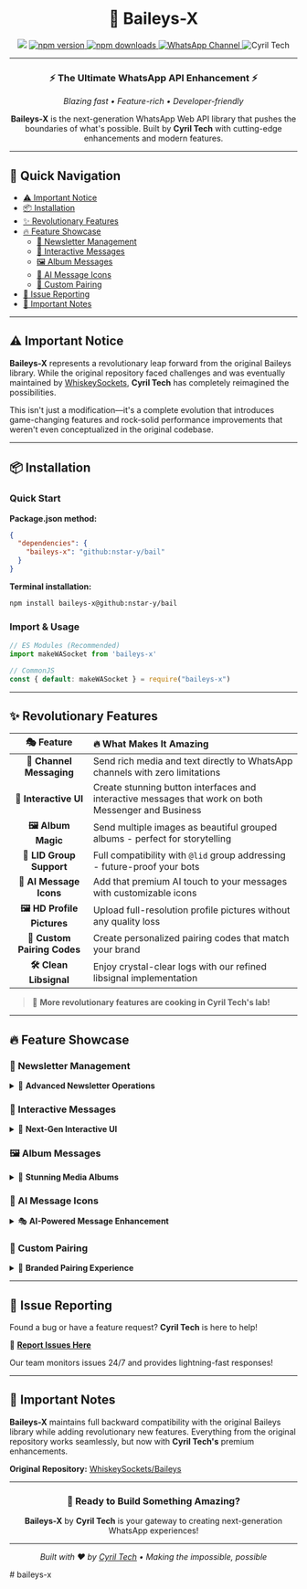 # <div align='center'>🚀 Baileys-X</div>

<div align="center">

  <img src="https://files.catbox.moe/jzwzve.png" />

  <a href="https://www.npmjs.com/package/baileys-x">
    <img src="https://img.shields.io/npm/v/baileys-x?color=00ff88&label=Version&logo=npm&style=for-the-badge" alt="npm version" />
  </a>

  <a href="https://www.npmjs.com/package/baileys-x">
    <img src="https://img.shields.io/npm/dt/baileys-x?color=ff6b6b&label=Downloads&logo=npm&style=for-the-badge" alt="npm downloads" />
  </a>

  <a href="https://whatsapp.com/channel/0029VaEe0l9Au3aVRw2x2r0V">
    <img src="https://img.shields.io/badge/WhatsApp-Channel-25D366?logo=whatsapp&logoColor=white&style=for-the-badge" alt="WhatsApp Channel" />
  </a>

  <img src="https://img.shields.io/badge/Powered%20by-Cyril%20Tech-blue?style=for-the-badge&logo=lightning&logoColor=white" alt="Cyril Tech" />

</div>

---

<div align="center">

### ⚡ **The Ultimate WhatsApp API Enhancement** ⚡

*Blazing fast • Feature-rich • Developer-friendly*

**Baileys-X** is the next-generation WhatsApp Web API library that pushes the boundaries of what's possible. Built by **Cyril Tech** with cutting-edge enhancements and modern features.

</div>

---

## 🎯 Quick Navigation

- [⚠️ Important Notice](#️-important-notice)
- [📦 Installation](#-installation)
- [✨ Revolutionary Features](#-revolutionary-features)
- [🔥 Feature Showcase](#-feature-showcase)
  - [📢 Newsletter Management](#-newsletter-management)
  - [🔘 Interactive Messages](#-interactive-messages)
  - [🖼️ Album Messages](#️-album-messages)
  - [🤖 AI Message Icons](#-ai-message-icons)
  - [🔑 Custom Pairing](#-custom-pairing)
- [🐛 Issue Reporting](#-issue-reporting)
- [📝 Important Notes](#-important-notes)

---

## ⚠️ Important Notice

**Baileys-X** represents a revolutionary leap forward from the original Baileys library. While the original repository faced challenges and was eventually maintained by [WhiskeySockets](https://github.com/WhiskeySockets), **Cyril Tech** has completely reimagined the possibilities.

This isn't just a modification—it's a complete evolution that introduces game-changing features and rock-solid performance improvements that weren't even conceptualized in the original codebase.

---

## 📦 Installation

### Quick Start

**Package.json method:**
```json
{
  "dependencies": {
    "baileys-x": "github:nstar-y/bail"
  }
}
```

**Terminal installation:**
```bash
npm install baileys-x@github:nstar-y/bail
```

### Import & Usage

```typescript
// ES Modules (Recommended)
import makeWASocket from 'baileys-x'

// CommonJS
const { default: makeWASocket } = require("baileys-x")
```

---

## ✨ Revolutionary Features

<div align="center">

| 🎭 **Feature** | 🔥 **What Makes It Amazing** |
|:---:|:---|
| **💬 Channel Messaging** | Send rich media and text directly to WhatsApp channels with zero limitations |
| **🔘 Interactive UI** | Create stunning button interfaces and interactive messages that work on both Messenger and Business |
| **🖼️ Album Magic** | Send multiple images as beautiful grouped albums - perfect for storytelling |
| **👥 LID Group Support** | Full compatibility with `@lid` group addressing - future-proof your bots |
| **🤖 AI Message Icons** | Add that premium AI touch to your messages with customizable icons |
| **🖼️ HD Profile Pictures** | Upload full-resolution profile pictures without any quality loss |
| **🔑 Custom Pairing Codes** | Create personalized pairing codes that match your brand |
| **🛠️ Clean Libsignal** | Enjoy crystal-clear logs with our refined libsignal implementation |

</div>

> 🚀 **More revolutionary features are cooking in Cyril Tech's lab!**

---

## 🔥 Feature Showcase

### 📢 Newsletter Management

<details>
<summary>🎯 <strong>Advanced Newsletter Operations</strong></summary>

#### 📊 Get Newsletter Info
```typescript
const metadata = await sock.newsletterMetadata("invite", "xxxxx")
// Alternative method
const metadata = await sock.newsletterMetadata("jid", "abcd@newsletter")
console.log(metadata)
```

#### ✏️ Update Newsletter Details
```typescript
// Update description
await sock.newsletterUpdateDescription("abcd@newsletter", "🔥 New Epic Description")

// Update name
await sock.newsletterUpdateName("abcd@newsletter", "🚀 Cyril Tech Newsletter")

// Update profile picture
await sock.newsletterUpdatePicture("abcd@newsletter", buffer)

// Remove profile picture
await sock.newsletterRemovePicture("abcd@newsletter")
```

#### 🔔 Notification Control
```typescript
// Mute notifications
await sock.newsletterMute("abcd@newsletter")

// Unmute notifications
await sock.newsletterUnmute("abcd@newsletter")
```

#### 🏗️ Newsletter Lifecycle
```typescript
// Create newsletter
const metadata = await sock.newsletterCreate("🔥 Cyril Tech Updates")

// Delete newsletter
await sock.newsletterDelete("abcd@newsletter")

// Follow newsletter
await sock.newsletterFollow("abcd@newsletter")

// Unfollow newsletter
await sock.newsletterUnfollow("abcd@newsletter")
```

#### 🎭 Reactions
```typescript
// React to newsletter message
// Extract ID from URL: https://whatsapp.com/channel/xxxxx/175 (175 is the ID)
const messageId = "175"
await sock.newsletterReactMessage("abcd@newsletter", messageId, "🔥")
```

</details>

### 🔘 Interactive Messages

<details>
<summary>🎨 <strong>Next-Gen Interactive UI</strong></summary>

#### 🔥 Text Buttons
```typescript
const buttons = [
  { buttonId: 'fire', buttonText: { displayText: '🔥 Fire' }, type: 1 },
  { buttonId: 'rocket', buttonText: { displayText: '🚀 Rocket' }, type: 1 }
]

const buttonMessage = {
    text: "🎯 Choose your power-up!",
    footer: '⚡ Powered by Cyril Tech',
    buttons,
    headerType: 1
}

await sock.sendMessage(id, buttonMessage, { quoted: null })
```

#### 🖼️ Image Buttons
```typescript
const buttons = [
  { buttonId: 'awesome', buttonText: { displayText: '😎 Awesome' }, type: 1 },
  { buttonId: 'epic', buttonText: { displayText: '🔥 Epic' }, type: 1 }
]

const buttonMessage = {
    image: { url: "https://example.com/cyril-tech.jpg" },
    caption: "🎨 Interactive image with buttons!",
    footer: '🚀 Cyril Tech Innovation',
    buttons,
    headerType: 1
}

await sock.sendMessage(id, buttonMessage, { quoted: null })
```

#### 🎬 Video Buttons
```typescript
const buttons = [
  { buttonId: 'play', buttonText: { displayText: '▶️ Play' }, type: 1 },
  { buttonId: 'share', buttonText: { displayText: '📤 Share' }, type: 1 }
]

const buttonMessage = {
    video: { url: "https://example.com/cyril-demo.mp4" },
    caption: "🎬 Interactive video experience!",
    footer: '⚡ Cyril Tech Media',
    buttons,
    headerType: 1
}

await sock.sendMessage(id, buttonMessage, { quoted: null })
```

#### 🎭 Advanced Interactive Messages
```typescript
const interactiveButtons = [
     {
        name: "quick_reply",
        buttonParamsJson: JSON.stringify({
             display_text: "⚡ Quick Reply",
             id: "CYRIL_QUICK"
        })
     },
     {
        name: "cta_url",
        buttonParamsJson: JSON.stringify({
             display_text: "🌐 Visit Cyril Tech",
             url: "https://cyril-tech.com/"
        })
     },
     {
        name: "cta_copy",
        buttonParamsJson: JSON.stringify({
             display_text: "📋 Copy Code",
             id: "CYRIL123",
             copy_code: "CYRIL123"
        })
     }
]

const interactiveMessage = {
    text: "🔥 Welcome to Cyril Tech!",
    title: "🚀 Interactive Experience",
    footer: "⚡ Powered by Baileys-X",
    interactiveButtons
}

await sock.sendMessage(id, interactiveMessage, { quoted: null })
```

#### 📋 Interactive Lists
```typescript
const interactiveButtons = [
  {
    name: "single_select",
    buttonParamsJson: JSON.stringify({
      title: "🎯 Select Your Option",
      sections: [
        {
          title: "🔥 Cyril Tech Services",
          highlight_label: "⭐ Premium",
          rows: [
            {
              header: "🚀 DEVELOPMENT",
              title: "Custom Solutions",
              description: "Tailored tech solutions for your needs",
              id: "CYRIL_DEV"
            },
            {
              header: "🎨 DESIGN",
              title: "UI/UX Excellence",
              description: "Beautiful and functional designs",
              id: "CYRIL_DESIGN"
            }
          ]
        }
      ]
    })
  }
];

const interactiveMessage = {
    text: "🌟 Choose your Cyril Tech service!",
    title: "🏆 Premium Services",
    footer: "⚡ Quality guaranteed",
    interactiveButtons
};

await sock.sendMessage(id, interactiveMessage, { quoted: null });
```

</details>

### 🖼️ Album Messages

<details>
<summary>📸 <strong>Stunning Media Albums</strong></summary>

```typescript
// Create beautiful media albums
const media = [
  {
    image: { url: "https://example.com/cyril-tech-1.jpg" }
  },
  {
    image: await getBuffer("https://example.com/cyril-showcase.jpg")
  },
  {
    video: { url: "https://example.com/cyril-demo.mp4" }
  }
]

await sock.sendMessage(id, { 
    album: media, 
    caption: "🎨 Cyril Tech Portfolio - Where Innovation Meets Excellence!" 
}, { quoted: null })
```

</details>

### 🤖 AI Message Icons

<details>
<summary>🎭 <strong>AI-Powered Message Enhancement</strong></summary>

```typescript
// Add that premium AI touch to your messages
await sock.sendMessage(id, { 
    text: "🤖 Hello! I'm powered by Cyril Tech's AI technology!", 
    ai: true 
});
```

</details>

### 🔑 Custom Pairing

<details>
<summary>🎯 <strong>Branded Pairing Experience</strong></summary>

```typescript
if(usePairingCode && !sock.authState.creds.registered) {
    const phoneNumber = await question('📱 Enter your mobile number:\n');
    // Create your custom branded pairing code
    const customPairingCode = "CYRILTECH";
    const code = await sock.requestPairingCode(phoneNumber, customPairingCode);
    console.log(`🔑 Your Cyril Tech Pairing Code: ${code?.match(/.{1,4}/g)?.join('-') || code}`);
}
```

</details>

---

## 🐛 Issue Reporting

Found a bug or have a feature request? **Cyril Tech** is here to help!

🔗 **[Report Issues Here](https://github.com/DavidCyril1/baileys-x/issues)**

Our team monitors issues 24/7 and provides lightning-fast responses!

---

## 📝 Important Notes

**Baileys-X** maintains full backward compatibility with the original Baileys library while adding revolutionary new features. Everything from the original repository works seamlessly, but now with **Cyril Tech's** premium enhancements.

**Original Repository:** [WhiskeySockets/Baileys](https://github.com/WhiskeySockets/Baileys)

---

<div align="center">

### 🎉 **Ready to Build Something Amazing?**

**Baileys-X** by **Cyril Tech** is your gateway to creating next-generation WhatsApp experiences!

---

*Built with ❤️ by [Cyril Tech](https://david-cyril.net.ng) • Making the impossible, possible*

</div>
# baileys-x
